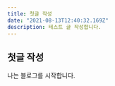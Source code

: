 ```yaml
---
title: 첫글 작성
date: "2021-08-13T12:40:32.169Z"
description: 테스트 글 작성합니다.
---
```


## 첫글 작성

나는 블로그를 시작합니다.


